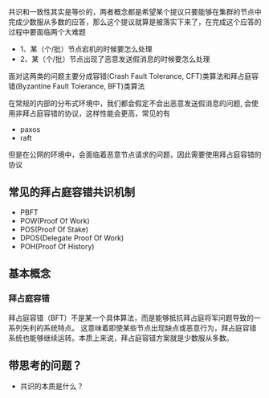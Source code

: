 共识和一致性其实是等价的，两者概念都是希望某个提议只要能够在集群的节点中完成少数服从多数的应答，那么这个提议就算是被落实下来了，在完成这个应答的过程中要面临两个大难题

- 1、某（个/批）节点宕机的时候要怎么处理
- 2、某（个/批）节点出现了恶意发送假消息的时候要怎么处理

面对这两类的问题主要分成容错(Crash Fault Tolerance, CFT)类算法和拜占庭容错(Byzantine Fault Tolerance, BFT)类算法

在常规的内部的分布式环境中，我们都会假定不会出恶意发送假消息的问题, 会使用非拜占庭容错的协议，这样性能会更高，常见的有

- paxos
- raft


但是在公网的环境中，会面临着恶意节点请求的问题，因此需要使用拜占庭容错的协议

## 常见的拜占庭容错共识机制

- PBFT
- POW(Proof Of Work)
- POS(Proof Of Stake)
- DPOS(Delegate Proof Of Work)
- POH(Proof Of History)


## 基本概念

### 拜占庭容错
拜占庭容错（BFT）不是某一个具体算法，而是能够抵抗拜占庭将军问题导致的一系列失利的系统特点。 这意味着即使某些节点出现缺点或恶意行为，拜占庭容错系统也能够继续运转。本质上来说，拜占庭容错方案就是少数服从多数。
## 带思考的问题？
- 共识的本质是什么？